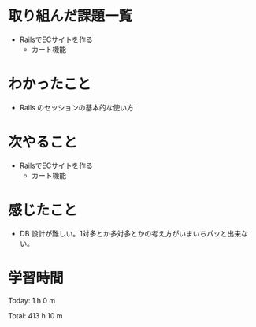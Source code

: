 # 取り組んだ課題一覧
- RailsでECサイトを作る
  - カート機能

# わかったこと
- Rails のセッションの基本的な使い方

# 次やること
- RailsでECサイトを作る
  - カート機能

# 感じたこと
- DB 設計が難しい。1対多とか多対多とかの考え方がいまいちパッと出来ない。

# 学習時間
Today: 1 h 0 m

Total: 413 h 10 m
